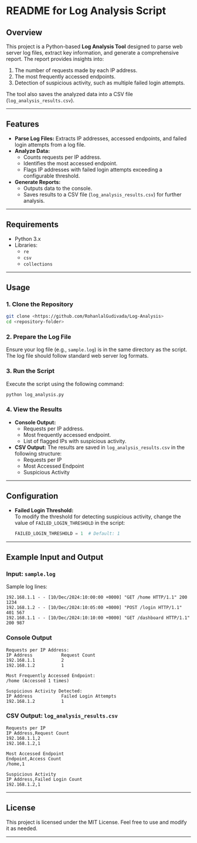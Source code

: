 # README for Log Analysis Script

## Overview

This project is a Python-based **Log Analysis Tool** designed to parse web server log files, extract key information, and generate a comprehensive report. The report provides insights into:

1. The number of requests made by each IP address.
2. The most frequently accessed endpoints.
3. Detection of suspicious activity, such as multiple failed login attempts.

The tool also saves the analyzed data into a CSV file (`log_analysis_results.csv`).

---

## Features

- **Parse Log Files:** Extracts IP addresses, accessed endpoints, and failed login attempts from a log file.
- **Analyze Data:**
  - Counts requests per IP address.
  - Identifies the most accessed endpoint.
  - Flags IP addresses with failed login attempts exceeding a configurable threshold.
- **Generate Reports:**
  - Outputs data to the console.
  - Saves results to a CSV file (`log_analysis_results.csv`) for further analysis.

---

## Requirements

- Python 3.x
- Libraries: 
  - `re`
  - `csv`
  - `collections`

---

## Usage

### 1. Clone the Repository

```bash
git clone <https://github.com/RohanlalGudivada/Log-Analysis>
cd <repository-folder>
```

### 2. Prepare the Log File

Ensure your log file (e.g., `sample.log`) is in the same directory as the script. The log file should follow standard web server log formats.

### 3. Run the Script

Execute the script using the following command:

```bash
python log_analysis.py
```

### 4. View the Results

- **Console Output:**
  - Requests per IP address.
  - Most frequently accessed endpoint.
  - List of flagged IPs with suspicious activity.
- **CSV Output:**
  The results are saved in `log_analysis_results.csv` in the following structure:
  - Requests per IP
  - Most Accessed Endpoint
  - Suspicious Activity

---

## Configuration

- **Failed Login Threshold:**  
  To modify the threshold for detecting suspicious activity, change the value of `FAILED_LOGIN_THRESHOLD` in the script:

  ```python
  FAILED_LOGIN_THRESHOLD = 1  # Default: 1
  ```

---

## Example Input and Output

### Input: `sample.log`

Sample log lines:

```
192.168.1.1 - - [10/Dec/2024:10:00:00 +0000] "GET /home HTTP/1.1" 200 1234
192.168.1.2 - - [10/Dec/2024:10:05:00 +0000] "POST /login HTTP/1.1" 401 567
192.168.1.1 - - [10/Dec/2024:10:10:00 +0000] "GET /dashboard HTTP/1.1" 200 987
```

### Console Output

```
Requests per IP Address:
IP Address           Request Count
192.168.1.1          2
192.168.1.2          1

Most Frequently Accessed Endpoint:
/home (Accessed 1 times)

Suspicious Activity Detected:
IP Address           Failed Login Attempts
192.168.1.2          1
```

### CSV Output: `log_analysis_results.csv`

```
Requests per IP
IP Address,Request Count
192.168.1.1,2
192.168.1.2,1

Most Accessed Endpoint
Endpoint,Access Count
/home,1

Suspicious Activity
IP Address,Failed Login Count
192.168.1.2,1
```

---
## License

This project is licensed under the MIT License. Feel free to use and modify it as needed.

--- 
